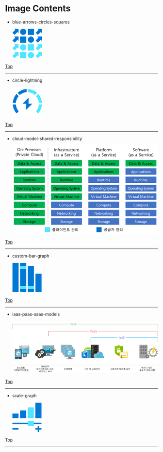 
# Image Contents

- blue-arrows-circles-squares

	![blue-arrows-circles-squares](https://github.com/kj-park/tech/blob/main/Learning/media/blue-arrows-circles-squares.svg?raw=true)

[<i class="fa fa-chevron-up" aria-hidden="true"></i> Top](#)

---

- circle-lightning

	![circle-lightning](https://github.com/kj-park/tech/blob/main/Learning/media/circle-lightning.svg?raw=true)

[<i class="fa fa-chevron-up" aria-hidden="true"></i> Top](#)

---

- cloud-model-shared-responsibility

	![cloud-model-shared-responsibility](https://github.com/kj-park/tech/blob/main/Learning/media/cloud-model-shared-responsibility.png?raw=true)

[<i class="fa fa-chevron-up" aria-hidden="true"></i> Top](#)

---

- custom-bar-graph

	![custom-bar-graph](https://github.com/kj-park/tech/blob/main/Learning/media/custom-bar-graph.svg?raw=true)

[<i class="fa fa-chevron-up" aria-hidden="true"></i> Top](#)

---

- iaas-paas-saas-models

	![iaas-paas-saas-models](https://github.com/kj-park/tech/blob/main/Learning/media/iaas-paas-saas-models.png?raw=true)

[<i class="fa fa-chevron-up" aria-hidden="true"></i> Top](#)

---

- scale-graph

	![scale-graph](https://github.com/kj-park/tech/blob/main/Learning/media/scale-graph.svg?raw=true)

[<i class="fa fa-chevron-up" aria-hidden="true"></i> Top](#)

---

